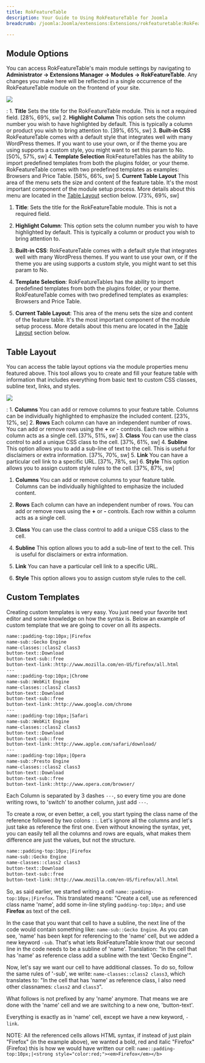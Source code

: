 ```yaml
---
title: RokFeatureTable
description: Your Guide to Using RokFeatureTable for Joomla
breadcrumb: /joomla:Joomla/extensions:Extensions/rokfeaturetable:RokFeatureTable

---
```


Module Options
-----
You can access RokFeatureTable's main module settings by navigating to **Administrator -> Extensions Manager -> Modules -> RokFeatureTable**. Any changes you make here will be reflected in a single occurrence of the RokFeatureTable module on the frontend of your site.

![][module1]

:   1. **Title** Sets the title for the RokFeatureTable module. This is not a required field. [28%, 69%, sw]
    2. **Highlight Column** This option sets the column number you wish to have highlighted by default. This is typically a column or product you wish to bring attention to. [39%, 65%, sw]
    3. **Built-in CSS** RokFeatureTable comes with a default style that integrates well with many WordPress themes. If you want to use your own, or if the theme you are using supports a custom style, you might want to set this param to No. [50%, 57%, sw]
    4. **Template Selection** RokFeatureTables has the ability to import predefined templates from both the plugins folder, or your theme. RokFeatureTable comes with two predefined templates as examples: Browsers and Price Table. [58%, 66%, sw]
    5. **Current Table Layout** This area of the menu sets the size and content of the feature table. It's the most important component of the module setup process. More details about this menu are located in the [Table Layout](rokfeaturetable_use.md#table-layout) section below. [73%, 69%, sw]

1. **Title**: Sets the title for the RokFeatureTable module. This is not a required field.

2. **Highlight Column**: This option sets the column number you wish to have highlighted by default. This is typically a column or product you wish to bring attention to.

3. **Built-in CSS**: RokFeatureTable comes with a default style that integrates well with many WordPress themes. If you want to use your own, or if the theme you are using supports a custom style, you might want to set this param to No.

4. **Template Selection**: RokFeatureTables has the ability to import predefined templates from both the plugins folder, or your theme. RokFeatureTable comes with two predefined templates as examples: Browsers and Price Table.

5. **Current Table Layout**: This area of the menu sets the size and content of the feature table. It's the most important component of the module setup process. More details about this menu are located in the [Table Layout](rokfeaturetable_use.md#table-layout) section below.

Table Layout
-----
You can access the table layout options via the module properties menu featured above. This tool allows you to create and fill your feature table with information that includes everything from basic text to custom CSS classes, subline text, links, and styles.

![][module2]

:   1. **Columns** You can add or remove columns to your feature table. Columns can be individually highlighted to emphasize the included content. [23%, 12%, se]
    2. **Rows** Each column can have an independent number of rows. You can add or remove rows using the **+** or **-** controls. Each row within a column acts as a single cell. [37%, 51%, sw]
    3. **Class** You can use the class control to add a unique CSS class to the cell. [37%, 61%, sw]
    4. **Subline** This option allows you to add a sub-line of text to the cell. This is useful for disclaimers or extra information. [37%, 70%, sw]
    5. **Link** You can have a particular cell link to a specific URL. [37%, 78%, sw]
    6. **Style** This option allows you to assign custom style rules to the cell. [37%, 87%, sw]

1. **Columns** You can add or remove columns to your feature table. Columns can be individually highlighted to emphasize the included content.

2. **Rows** Each column can have an independent number of rows. You can add or remove rows using the **+** or **-** controls. Each row within a column acts as a single cell.

3. **Class** You can use the class control to add a unique CSS class to the cell.

4. **Subline** This option allows you to add a sub-line of text to the cell. This is useful for disclaimers or extra information.

5. **Link** You can have a particular cell link to a specific URL.

6. **Style** This option allows you to assign custom style rules to the cell.

Custom Templates
-----
Creating custom templates is very easy. You just need your favorite text editor and some knowledge on how the syntax is. Below an example of custom template that we are going to cover on all its aspects.

~~~ .html
name::padding-top:10px;|Firefox
name-sub::Gecko Engine
name-classes::class2 class3
button-text::Download
button-text-sub::free
button-text-link::http://www.mozilla.com/en-US/firefox/all.html
---
name::padding-top:10px;|Chrome
name-sub::WebKit Engine
name-classes::class2 class3
button-text::Download
button-text-sub::free
button-text-link::http://www.google.com/chrome
---
name::padding-top:10px;|Safari
name-sub::WebKit Engine
name-classes::class2 class3
button-text::Download
button-text-sub::free
button-text-link::http://www.apple.com/safari/download/
---
name::padding-top:10px;|Opera
name-sub::Presto Engine
name-classes::class2 class3
button-text::Download
button-text-sub::free
button-text-link::http://www.opera.com/browser/
~~~

Each Column is separated by 3 dashes `---`, so every time you are done writing rows, to 'switch' to another column, just add `---`.

To create a row, or even better, a cell, you start typing the class name of the reference followed by two colons `::`. Let's ignore all the columns and let's just take as reference the first one. Even without knowing the syntax, yet, you can easily tell all the columns and rows are equals, what makes them difference are just the values, but not the structure.

~~~ .html
name::padding-top:10px;|Firefox
name-sub::Gecko Engine
name-classes::class2 class3
button-text::Download
button-text-sub::free
button-text-link::http://www.mozilla.com/en-US/firefox/all.html
~~~

So, as said earlier, we started writing a cell `name::padding-top:10px;|Firefox`. This translated means: "Create a cell, use as referenced class name 'name', add some in-line styling `padding-top:10px;` and use **Firefox** as text of the cell.

In the case that you want that cell to have a subline, the next line of the code would contain something like: `name-sub::Gecko Engine`. As you can see, 'name' has been kept for referencing to the 'name' cell, but we added a new keyword `-sub`. That's what lets RokFeatureTable know that our second line in the code needs to be a subline of 'name'. Translation: "In the cell that has 'name' as reference class add a subline with the text 'Gecko Engine'".

Now, let's say we want our cell to have additional classes. To do so, follow the same rules of '-sub', we write: `name-classes::class2 class3`, which translates to: "In the cell that has 'name' as reference class, I also need other classnames: `class2` and `class3`".

What follows is not prefixed by any 'name' anymore. That means we are done with the 'name' cell and we are switching to a new one, 'button-text'.

Everything is exactly as in 'name' cell, except we have a new keyword, `-link`.

NOTE: All the referenced cells allows HTML syntax, if instead of just plain "Firefox" (in the example above), we wanted a bold, red and italic "Firefox" (Firefox) this is how we would have written our cell: `name::padding-top:10px;|<strong style="color:red;"><em>Firefox</em></b>`

[featured]: assets/rokintroscroller.jpeg
[settings]: assets/wp_rokintroscroller_module.jpeg
[module1]: assets/wp_rokfeaturetable_module_1.jpeg
[module2]: assets/wp_rokfeaturetable_module_2.jpeg
